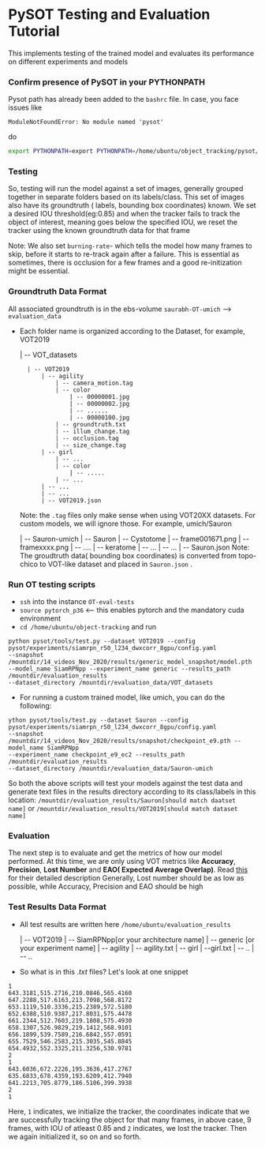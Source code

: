 # PySOT Testing and Evaluation Tutorial

This implements testing of the trained model and evaluates its performance on different experiments and models
### Confirm presence of PySOT in your PYTHONPATH
Pysot path has already been added to the `bashrc` file. In case, you face issues like 
```
ModuleNotFoundError: No module named 'pysot'
```
do
```bash
export PYTHONPATH=export PYTHONPATH=/home/ubuntu/object_tracking/pysot/:$PYTHONPATH
```

### Testing
So, testing will run the model against a set of images, generally grouped together in separate folders based on its labels/class. 
This set of images also have its groundtruth ( labels, bounding box coordinates) known. We set a desired IOU threshold(eg:0.85) 
and when the tracker fails to track the object of interest, meaning goes below the specified IOU, we reset the tracker using the known groundtruth data for that frame

Note: We also set `burning-rate`- which tells the model how many frames to skip, before it starts to re-track again after a failure. This is essential
as sometimes, there is occlusion for a few frames and a good re-initization might be essential.

### Groundtruth Data Format

All associated groundtruth is in the ebs-volume `saurabh-OT-umich` --> `evaluation_data`
* Each folder name is organized according to the Dataset, for example, VOT2019


    | -- VOT_datasets
 
        | -- VOT2019
            | -- agility
                | -- camera_motion.tag
                | -- color
                    | -- 00000001.jpg
                    | -- 00000002.jpg
                    | -- ......
                    | -- 00000100.jpg
                | -- groundtruth.txt
                | -- illum_change.tag
                | -- occlusion.tag
                | -- size_change.tag
            | -- girl
                | -- ...
                | -- color
                    | -- .....
                | -- ...
            | -- ...
            | -- ...
            | -- VOT2019.json
   Note: the `.tag` files only make sense when using VOT20XX datasets. For custom models, we will ignore those. For example, umich/Sauron
   
    | -- Sauron-umich
        | -- Sauron
            | --  Cystotome
                | -- frame001671.png
                | -- framexxxx.png
                | -- ....
            | -- keratome
                | -- ...
            | -- ...
            | -- Sauron.json
  Note: The groudtruth data( bounding box coordinates) is converted from topo-chico to VOT-like dataset and placed in `Sauron.json` .
  
 
### Run OT testing scripts
* `ssh` into the instance `OT-eval-tests`
* `source pytorch_p36` <-- this enables pytorch and the mandatory cuda environment
* `cd /home/ubuntu/object-tracking` and run
```
python pysot/tools/test.py --dataset VOT2019 --config pysot/experiments/siamrpn_r50_l234_dwxcorr_8gpu/config.yaml 
--snapshot /mountdir/14_videos_Nov_2020/results/generic_model_snapshot/model.pth 
--model_name SiamRPNpp --experiment_name generic --results_path /mountdir/evaluation_results 
--dataset_directory /mountdir/evaluation_data/VOT_datasets
```
* For running a custom trained model, like umich, you can do the following:
```
ython pysot/tools/test.py --dataset Sauron --config pysot/experiments/siamrpn_r50_l234_dwxcorr_8gpu/config.yaml 
--snapshot /mountdir/14_videos_Nov_2020/results/snapshot/checkpoint_e9.pth --model_name SiamRPNpp 
--experiment_name checkpoint_e9_ec2 --results_path /mountdir/evaluation_results 
--dataset_directory /mountdir/evaluation_data/Sauron-umich
```

So both the above scripts will test your models against the test data and generate text files in the results directory
according to its class/labels in this location: `/mountdir/evaluation_results/Sauron[should match daatset name]` or `/mountdir/evaluation_results/VOT2019[should match dataset name]`

### Evaluation
The next step is to evaluate and get the metrics of how our model performed. At this time, we are only using VOT metrics like
**Accuracy**, **Precision**, **Lost Number** and **EAO( Expected Average Overlap)**. Read [this](https://openaccess.thecvf.com/content_ICCVW_2019/papers/VOT/Kristan_The_Seventh_Visual_Object_Tracking_VOT2019_Challenge_Results_ICCVW_2019_paper.pdf) for their detailed description
Generally, Lost number should be as low as possible, while Accuracy, Precision and EAO should be high

### Test Results Data Format
* All test results are written here `/home/ubuntu/evaluation_results`


    | -- VOT2019
        | -- SiamRPNpp[or your architecture name]
            | -- generic [or your experiment name]
                | -- agility
                    | -- agility.txt
                | -- girl
                    | --girl.txt
                | -- ..
                    | -- ..
* So what is in this *.txt* files?
Let's look at one snippet
```
1
643.3181,515.2716,210.0846,565.4160
647.2288,517.6163,213.7098,568.8172
653.1119,510.3336,215.2389,572.5180
652.6388,510.9387,217.8031,575.4478
661.2344,512.7603,219.1808,575.4930
658.1307,526.9829,219.1412,568.9101
656.1899,539.7589,216.6842,557.0591
655.7529,546.2583,215.3035,545.8845
654.4932,552.3325,211.3256,530.9781
2
1
643.6036,672.2226,195.3636,417.2767
635.6833,678.4359,193.6209,412.7940
641.2213,705.8779,186.5106,399.3938
2
1
```
Here, `1` indicates, we initialize the tracker, the coordinates indicate that we are successfully tracking the object for
that many frames, in above case, 9 frames, with IOU of atleast 0.85 and `2` indicates, we lost the tracker. Then we again initialized it, so on and so forth.   


